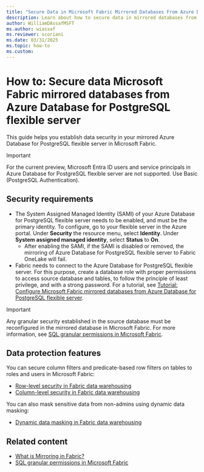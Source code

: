 ```yaml
---
title: "Secure Data in Microsoft Fabric Mirrored Databases From Azure Database for PostgreSQL flexible server"
description: Learn about how to secure data in mirrored databases from Azure Database for PostgreSQL flexible server in Microsoft Fabric.
author: WilliamDAssafMSFT
ms.author: wiassaf
ms.reviewer: scoriani
ms.date: 03/31/2025
ms.topic: how-to
ms.custom:
---
```


# How to: Secure data Microsoft Fabric mirrored databases from Azure Database for PostgreSQL flexible server

This guide helps you establish data security in your mirrored Azure Database for PostgreSQL flexible server in Microsoft Fabric.

> [!IMPORTANT]
> For the current preview, Microsoft Entra ID users and service principals in Azure Database for PostgreSQL flexible server are not supported. Use Basic (PostgreSQL Authentication).

## Security requirements

- The System Assigned Managed Identity (SAMI) of your Azure Database for PostgreSQL flexible server needs to be enabled, and must be the primary identity. To configure, go to your flexible server in the Azure portal. Under **Security** the resource menu, select **Identity**. Under **System assigned managed identity**, select **Status** to **On**.
   - After enabling the SAMI, if the SAMI is disabled or removed, the mirroring of Azure Database for PostgreSQL flexible server to Fabric OneLake will fail.
- Fabric needs to connect to the Azure Database for PostgreSQL flexible server. For this purpose, create a database role with proper permissions to access source database and tables, to follow the principle of least privilege, and with a strong password. For a tutorial, see [Tutorial: Configure Microsoft Fabric mirrored databases from Azure Database for PostgreSQL flexible server](azure-database-postgresql-tutorial.md).

> [!IMPORTANT]
> Any granular security established in the source database must be reconfigured in the mirrored database in Microsoft Fabric.
> For more information, see [SQL granular permissions in Microsoft Fabric](../../data-warehouse/sql-granular-permissions.md).

## Data protection features

You can secure column filters and predicate-based row filters on tables to roles and users in Microsoft Fabric:

- [Row-level security in Fabric data warehousing](../../data-warehouse/row-level-security.md)
- [Column-level security in Fabric data warehousing](../../data-warehouse/column-level-security.md)

You can also mask sensitive data from non-admins using dynamic data masking:

- [Dynamic data masking in Fabric data warehousing](../../data-warehouse/dynamic-data-masking.md)

## Related content

- [What is Mirroring in Fabric?](overview.md)
- [SQL granular permissions in Microsoft Fabric](../../data-warehouse/sql-granular-permissions.md)
